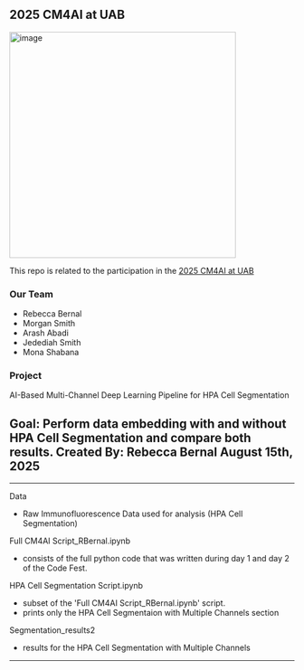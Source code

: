 2025 CM4AI at UAB
-----------------------------------------------------------------------------------------------

<img width="400" height="400" alt="image" src="https://github.com/user-attachments/assets/0f648033-7bb3-4f70-9d8f-9084a690e306" />

This repo is related to the participation in the [2025 CM4AI at UAB ](https://www.uab.edu/medicine/informatics/news-events/events/cm4ai-codefest-at-uab)

### Our Team
- Rebecca Bernal
- Morgan Smith
- Arash Abadi
- Jedediah Smith
- Mona Shabana

### Project
AI-Based Multi-Channel Deep Learning Pipeline for HPA Cell Segmentation

Goal: Perform data embedding with and without HPA Cell Segmentation and compare both results.
Created By: Rebecca Bernal August 15th, 2025
-----------------------------------------------------------------------------------------------
-----------------------------------------------------------------------------------------------


Data
  - Raw Immunofluorescence Data used for analysis (HPA Cell Segmentation)

Full CM4AI Script_RBernal.ipynb
  - consists of the full python code that was written during day 1 and day 2 of the Code Fest.

HPA Cell Segmentation Script.ipynb
   - subset of the 'Full CM4AI Script_RBernal.ipynb' script.
   - prints only the HPA Cell Segmentaion with Multiple Channels section

Segmentation_results2
  - results for the HPA Cell Segmentation with Multiple Channels


-----------------------------------------------------------------------------------------------

